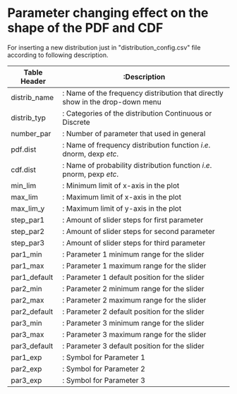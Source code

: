 # Parameter changing effect on the shape of the PDF and CDF

For inserting a new distribution just in "distribution_config.csv" file according to following description.

Table Header 	|:Description
------------- 	| -------------
distrib_name	|: Name of the frequency distribution that directly show in the drop-down menu
distrib_typ		|: Categories of the distribution Continuous or Discrete
number_par		|: Number of parameter that used in general
pdf.dist 		|: Name of frequency distribution function _i_._e_. dnorm, dexp _etc_.
cdf.dist 		|: Name of probability distribution function _i_._e_. pnorm, pexp _etc_.
min_lim			|: Minimum limit of x-axis in the plot
max_lim			|: Maximum limit of x-axis in the plot
max_lim_y		|: Maximum limit of y-axis in the plot
step_par1		|: Amount of slider steps for first parameter
step_par2		|: Amount of slider steps for second parameter
step_par3		|: Amount of slider steps for third parameter
par1_min		|: Parameter 1 minimum range for the slider
par1_max		|: Parameter 1 maximum range for the slider
par1_default	|: Parameter 1 default position for the slider
par2_min		|: Parameter 2 minimum range for the slider
par2_max		|: Parameter 2 maximum range for the slider
par2_default	|: Parameter 2 default position for the slider
par3_min		|: Parameter 3 minimum range for the slider
par3_max		|: Parameter 3 maximum range for the slider
par3_default	|: Parameter 3 default position for the slider
par1_exp		|: Symbol for Parameter 1
par2_exp		|: Symbol for Parameter 2
par3_exp		|: Symbol for Parameter 3